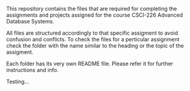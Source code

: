 This repository contains the files that are required for completing the assignments and projects assigned for the course CSCI-226 Advanced Database Systems.

All files are structured accordingly to that specific assigment to avoid confusion and conflicts. To check the files for a perticular assignment check the folder with the name similar to the heading or the topic of the assigment.

Each folder has its very own README file. Please refer it for further instructions and info.

Testing...
